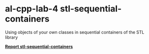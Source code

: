 # **al-cpp-lab-4 stl-sequential-containers**
Using objects of your own classes in sequential containers of the STL library

[**Report stl-sequential-containers**](https://drive.google.com/file/d/1cpsB7aKHgmyVx7hBniTVfduENyCz6Wvh/view?usp=sharing)
